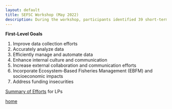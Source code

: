 ```yaml
---
layout: default
title: SEFSC Workshop (May 2022)
description: During the workshop, participants identified 39 short-term, actionable projects, aka local projects (LPs), nested under 7 long-term goals.
---
```


<object data=".github/workflows/assets/Factsheet_SEFSCPlan_English.pdf" width="1000" height="1000" type='application/pdf'></object>

**First-Level Goals**

1. Improve data collection efforts
2. Accurately analyze data
3. Efficiently manage and automate data
4. Enhance internal culture and communication
5. Increase external collaboration and communication efforts
6. Incorporate Ecosystem-Based Fisheries Management (EBFM) and socioeconomic impacts
7. Address funding insecurities

[Summary of Efforts](SummaryOfEfforts_SEFSC.pdf) for LPs

[home](./)
